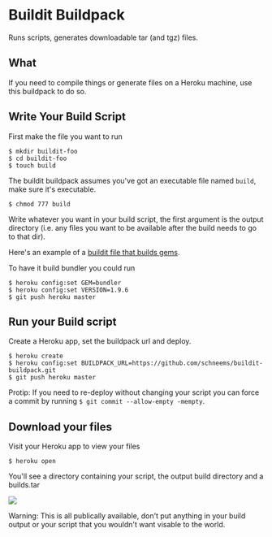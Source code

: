 # Buildit Buildpack

Runs scripts, generates downloadable tar (and tgz) files.

## What

If you need to compile things or generate files on a Heroku machine, use this buildpack to do so.

## Write Your Build Script

First make the file you want to run

```
$ mkdir buildit-foo
$ cd buildit-foo
$ touch build
```

The buildit buildpack assumes you've got an executable file named `build`, make sure it's executable.

```
$ chmod 777 build
```

Write whatever you want in your build script, the first argument is the output directory (i.e. any files you want to be available after the build needs to go to that dir).

Here's an example of a [buildit file that builds gems](https://github.com/schneems/buildit-gems/blob/master/build).

To have it build bundler you could run

```
$ heroku config:set GEM=bundler
$ heroku config:set VERSION=1.9.6
$ git push heroku master
```



## Run your Build script

Create a Heroku app, set the buildpack url and deploy.

```
$ heroku create
$ heroku config:set BUILDPACK_URL=https://github.com/schneems/buildit-buildpack.git
$ git push heroku master
```

Protip: If you need to re-deploy without changing your script you can force a commit by running `$ git commit --allow-empty -mempty`.


## Download your files

Visit your Heroku app to view your files

```
$ heroku open
```

You'll see a directory containing your script, the output build directory and a builds.tar

![](https://www.dropbox.com/s/0aab5kvz4soxpq1/Screenshot%202015-05-06%2013.22.19.png?dl=1)

Warning: This is all publically available, don't put anything in your build output or your script that you wouldn't want visable to the world.

